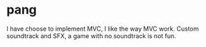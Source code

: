 # pang
I have choose to implement MVC, I like the way MVC work.
Custom soundtrack and SFX, a game with no soundtrack is not fun.
